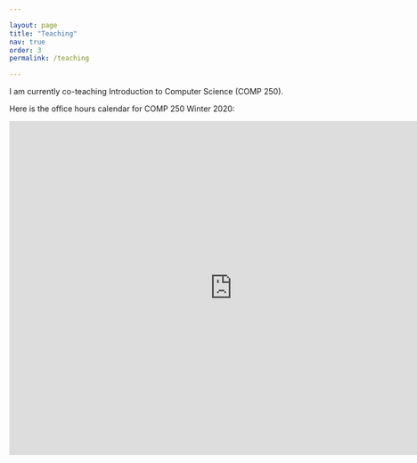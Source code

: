 ```yaml
---

layout: page
title: "Teaching"
nav: true
order: 3
permalink: /teaching

---
```


I am currently co-teaching Introduction to Computer Science (COMP 250).


Here is the office hours calendar for COMP 250 Winter 2020:

<iframe src="https://calendar.google.com/calendar/embed?src=lrjbtenv4id3ti9t0cld94i5og%40group.calendar.google.com&ctz=America%2FNew_York" style="border: 0" width="800" height="600" frameborder="0" scrolling="no"></iframe>